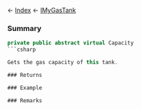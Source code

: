 ← [Index](Api-Index) ← [IMyGasTank](Sandbox.ModAPI.Ingame.IMyGasTank)

### Summary

```csharp
private public abstract virtual Capacity
```csharp

Gets the gas capacity of this tank.

### Returns

### Example

### Remarks

